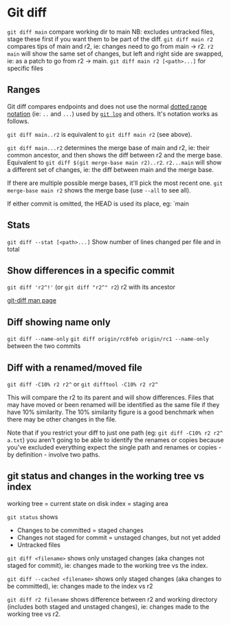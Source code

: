 # Git diff

`git diff main` compare working dir to main NB: excludes untracked files, stage these first if you want them to be part of the diff.
`git diff main r2` compares tips of main and r2, ie: changes need to go from main -> r2. `r2 main` will show the same set of changes, but left and right side are swapped, ie: as a patch to go from r2 -> main.
`git diff main r2 [<path>...]` for specific files

## Ranges

Git diff compares endpoints and does not use the normal [dotted range notation](https://git-scm.com/docs/gitrevisions#_dotted_range_notations) (ie: `..` and `...`) used by [`git log`](git-log.md) and others. It's notation works as follows.

`git diff main..r2` is equivalent to `git diff main r2` (see above).

`git diff main...r2` determines the merge base of main and r2, ie: their common ancestor, and then shows the diff between r2 and the merge base. Equivalent to `git diff $(git merge-base main r2)..r2`. `r2...main` will show a different set of changes, ie: the diff between main and the merge base.

If there are multiple possible merge bases, it'll pick the most recent one. `git merge-base main r2` shows the merge base (use `--all` to see all).

If either commit is omitted, the HEAD is used its place, eg: `main

## Stats

`git diff --stat [<path>...]` Show number of lines changed per file and in total

## Show differences in a specific commit

`git diff 'r2^!'` (or `git diff "r2^" r2`) r2 with its ancestor

[git-diff man page](https://www.kernel.org/pub/software/scm/git/docs/git-diff.html)

## Diff showing name only

`git diff --name-only`
`git diff origin/rc8feb origin/rc1 --name-only` between the two commits

## Diff with a renamed/moved file

`git diff -C10% r2 r2^` or `git difftool -C10% r2 r2^`

This will compare the r2 to its parent and will show differences. Files that may have moved or been renamed will be identified as the same file if they have 10% similarity. The 10% similarity figure is a good benchmark when there may be other changes in the file.

Note that if you restrict your diff to just one path (eg: `git diff -C10% r2 r2^ a.txt`) you aren't going to be able to identify the renames or copies because you've excluded everything expect the single path and renames or copies - by definition - involve two paths.

## git status and changes in the working tree vs index

working tree = current state on disk
index = staging area

`git status` shows

- Changes to be committed = staged changes
- Changes not staged for commit = unstaged changes, but not yet added
- Untracked files

`git diff <filename>` shows only unstaged changes (aka changes not staged for commit), ie: changes made to the working tree vs the index.

`git diff --cached <filename>` shows only staged changes (aka changes to be committed), ie: changes made to the index vs r2

`git diff r2 filename` shows difference between r2 and working directory (includes both staged and unstaged changes), ie: changes made to the working tree vs r2.
